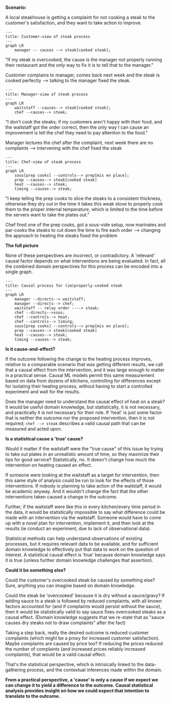 
**Scenario:** 

A local steakhouse is getting a complaint for not cooking a steak to the customer's satisfaction, and they want to take action to improve.

```mermaid
---
title: Customer-view of steak process
---
graph LR
    manager -- causes --> steak[cooked steak];
```
"If my steak is overcooked, the cause is the manager not properly running their restaurant and the only way to fix it is to tell that to the manager." 

Customer complains to manager, comes back next week and the steak is cooked perfectly --> talking to the manager fixed the steak. 

```mermaid
---
title: Manager-view of steak process
---
graph LR
    waitstaff --causes--> steak[cooked steak];
    chef --causes--> steak; 

```
"I don't cook the steaks; if my customers aren't happy with their food, and the waitstaff got the order correct, then the only way I can cause an improvement is tell the chef they need to pay attention to the food."

Manager lectures the chef after the complaint, next week there are no complaints --> intervening with the chef fixed the steak

```mermaid
---
title: Chef-view of steak process
---
graph LR
    sous[prep cooks] --controls--> prep[mis en place]; 
    prep --causes--> steak[cooked steak]
    heat --causes--> steak;
    timing --causes--> steak;
```
"I keep telling the prep cooks to slice the steaks to a consistent thickness, otherwise they dry out in the time it takes this weak stove to properly cook them to the proper internal temperature, which is limited to the time before the servers want to take the plates out."

Chef fired one of the prep cooks, got a sous-vide setup, now marinates and par-cooks the steaks to cut down the time to fire each order --> changing the approach to heating the steaks fixed the problem

**The full picture**

None of these perspectives are incorrect, or contradictory. A 'relevant' causal factor depends on what interventions are being evaluated. In fact, all the combined domain perspectives for this process can be encoded into a single graph.

```mermaid
---
title: Causal process for (im)properly-cooked steak
---
graph LR
    manager --directs--> waitstaff;
    manager --directs--> chef;
    waitstaff -- relay order ----> steak;
    chef --directs-->sous;
    chef --controls--> heat;
    chef --controls--> timing;
    sous[prep cooks] --controls--> prep[mis en place]; 
    prep --causes--> steak[cooked steak]
    heat --causes--> steak;
    timing --causes--> steak;
```

**Is it cause-and-effect?**

If the outcome following the change to the heating process improves, relative to a comparable scenario that was getting different results, we call that a causal effect from the intervention, and it was large enough to matter in a practical sense. Causal ML models permit this same measurement based on data from dozens of kitchens, controlling for differences except for isolating their heating process, without having to start a controlled experiment and wait for the results.

Does the manager need to understand the causal effect of heat on a steak? It would be useful domain knowledge, but statistically, it is not necessary, and practically it is not necessary for their role. If 'heat' is just some factor that is neither the outcome nor the proposed intervention, then it is not required; `chef --> steak` describes a valid causal path that can be measured and acted upon.

**Is a statistical cause a 'true' cause?**

Would it matter if the waitstaff were the "true cause" of this issue by trying to take out plates in an unrealistic amount of time, so they maximize their tips for good service? Statistically, no. It doesn't change how much the intervention on heating caused an effect. 

If someone were looking at the waitstaff as a target for intervention, then this same style of analysis could be run to look for the effects of those interventions. If nobody is planning to take action of the waitstaff, it would be academic anyway. And it wouldn't change the fact that the other interventions taken caused a change in the outcome.

Further, if the waitstaff were like this in every kitchen/every time period in the data, it would be statistically impossible to say what difference could be made with an intervention via the waitstaff. Someone would have to come up with a novel plan for intervention, implement it, and then look at the results (ie conduct an experiment, due to lack of observational data). 

Statistical methods can help understand observations of existing processes, but it requires relevant data to be available, and for sufficient domain knowledge to effectively put that data to work on the question of interest. A statistical causal effect is 'true' because domain knowledge says it is true (unless further domain knowledge challenges that assertion).

**Could it be something else?**

Could the customer's overcooked steak be caused by something else? Sure, anything you can imagine based on domain knowledge. 

Could the steak be 'overcooked' because it is dry without a sauce/gravy? If adding sauce to a steak is followed by reduced complaints, with all known factors accounted for (and if complaints would persist without the sauce), then it would be statistically valid to say sauce fixes overcooked steaks as a causal effect. (Domain knowledge suggests that we re-state that as "sauce causes dry steaks not to draw complaints" after the fact)

Taking a step back, really the desired outcome is reduced customer complaints (which might be a proxy for increased customer satisfaction). Maybe complaints are caused by price too? If reducing the prices reduced the number of complaints (and increased prices reliably increased complaints), that would be a valid causal effect.

That's the statistical perspective, which is intrisically linked to the data-gathering process, and the contextual inferences made within the domain. 

**From a practical perspective, a 'cause' is only a cause if we expect we can change it to yield a difference to the outcome. Causal statistical analysis provides insight on how we could expect that intention to translate to the outcome.**
